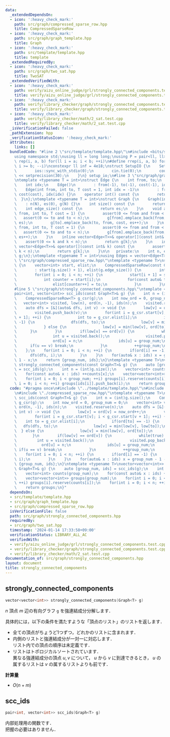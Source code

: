 ```yaml
---
data:
  _extendedDependsOn:
  - icon: ':heavy_check_mark:'
    path: src/graph/compressed_sparse_row.hpp
    title: CompressedSparseRow
  - icon: ':heavy_check_mark:'
    path: src/graph/graph_template.hpp
    title: Graph
  - icon: ':heavy_check_mark:'
    path: src/template/template.hpp
    title: template
  _extendedRequiredBy:
  - icon: ':heavy_check_mark:'
    path: src/graph/two_sat.hpp
    title: TwoSAT
  _extendedVerifiedWith:
  - icon: ':heavy_check_mark:'
    path: verify/aizu_online_judge/grl/strongly_connected_components.test.cpp
    title: verify/aizu_online_judge/grl/strongly_connected_components.test.cpp
  - icon: ':heavy_check_mark:'
    path: verify/library_checker/graph/strongly_connected_components.test.cpp
    title: verify/library_checker/graph/strongly_connected_components.test.cpp
  - icon: ':heavy_check_mark:'
    path: verify/library_checker/math/2_sat.test.cpp
    title: verify/library_checker/math/2_sat.test.cpp
  _isVerificationFailed: false
  _pathExtension: hpp
  _verificationStatusIcon: ':heavy_check_mark:'
  attributes:
    links: []
  bundledCode: "#line 2 \"src/template/template.hpp\"\n#include <bits/stdc++.h>\n\
    using namespace std;\nusing ll = long long;\nusing P = pair<ll, ll>;\n#define\
    \ rep(i, a, b) for(ll i = a; i < b; ++i)\n#define rrep(i, a, b) for(ll i = a;\
    \ i >= b; --i)\nconstexpr ll inf = 4e18;\nstruct SetupIO {\n    SetupIO() {\n\
    \        ios::sync_with_stdio(0);\n        cin.tie(0);\n        cout << fixed\
    \ << setprecision(30);\n    }\n} setup_io;\n#line 3 \"src/graph/graph_template.hpp\"\
    \ntemplate <typename T = int>\nstruct Edge {\n    int from, to;\n    T cost;\n\
    \    int idx;\n    Edge()\n        : from(-1), to(-1), cost(-1), idx(-1) {}\n\
    \    Edge(int from, int to, T cost = 1, int idx = -1)\n        : from(from), to(to),\
    \ cost(cost), idx(idx) {}\n    operator int() const {\n        return to;\n  \
    \  }\n};\ntemplate <typename T = int>\nstruct Graph {\n    Graph(int N)\n    \
    \    : n(N), es(0), g(N) {}\n    int size() const {\n        return n;\n    }\n\
    \    int edge_size() const {\n        return es;\n    }\n    void add_edge(int\
    \ from, int to, T cost = 1) {\n        assert(0 <= from and from < n);\n     \
    \   assert(0 <= to and to < n);\n        g[from].emplace_back(from, to, cost,\
    \ es);\n        g[to].emplace_back(to, from, cost, es++);\n    }\n    void add_directed_edge(int\
    \ from, int to, T cost = 1) {\n        assert(0 <= from and from < n);\n     \
    \   assert(0 <= to and to < n);\n        g[from].emplace_back(from, to, cost,\
    \ es++);\n    }\n    inline vector<Edge<T>>& operator[](const int& k) {\n    \
    \    assert(0 <= k and k < n);\n        return g[k];\n    }\n    inline const\
    \ vector<Edge<T>>& operator[](const int& k) const {\n        assert(0 <= k and\
    \ k < n);\n        return g[k];\n    }\n\n   private:\n    int n, es;\n    vector<vector<Edge<T>>>\
    \ g;\n};\ntemplate <typename T = int>\nusing Edges = vector<Edge<T>>;\n#line 4\
    \ \"src/graph/compressed_sparse_row.hpp\"\ntemplate <typename T>\nstruct CompressedSparseRow\
    \ {\n    vector<int> start, elist;\n    CompressedSparseRow(const Graph<T>& g)\n\
    \        : start(g.size() + 1), elist(g.edge_size()) {\n        int n = (int)g.size();\n\
    \        for(int i = 0; i < n; ++i) {\n            start[i + 1] = start[i] + g[i].size();\n\
    \            int counter = start[i];\n            for(const auto& to : g[i]) {\n\
    \                elist[counter++] = to;\n            }\n        }\n    }\n};\n\
    #line 5 \"src/graph/strongly_connected_components.hpp\"\ntemplate <typename T>\n\
    pair<int, vector<int>> scc_ids(const Graph<T>& g) {\n    int n = (int)g.size();\n\
    \    CompressedSparseRow<T> g_csr(g);\n    int now_ord = 0, group_num = 0;\n \
    \   vector<int> visited, low(n), ord(n, -1), ids(n);\n    visited.reserve(n);\n\
    \    auto dfs = [&](auto& dfs, int v) -> void {\n        low[v] = ord[v] = now_ord++;\n\
    \        visited.push_back(v);\n        for(int i = g_csr.start[v]; i < g_csr.start[v\
    \ + 1]; ++i) {\n            int to = g_csr.elist[i];\n            if(ord[to] ==\
    \ -1) {\n                dfs(dfs, to);\n                low[v] = min(low[v], low[to]);\n\
    \            } else {\n                low[v] = min(low[v], ord[to]);\n      \
    \      }\n        }\n        if(low[v] == ord[v]) {\n            while(true) {\n\
    \                int u = visited.back();\n                visited.pop_back();\n\
    \                ord[u] = n;\n                ids[u] = group_num;\n          \
    \      if(u == v) break;\n            }\n            ++group_num;\n        }\n\
    \    };\n    for(int i = 0; i < n; ++i) {\n        if(ord[i] == -1) {\n      \
    \      dfs(dfs, i);\n        }\n    }\n    for(auto& x : ids) x = group_num -\
    \ 1 - x;\n    return {group_num, ids};\n}\ntemplate <typename T>\nvector<vector<int>>\
    \ strongly_connected_components(const Graph<T>& g) {\n    auto [group_num, ids]\
    \ = scc_ids(g);\n    int n = (int)g.size();\n    vector<int> counts(group_num);\n\
    \    for(const auto& x : ids) ++counts[x];\n    vector<vector<int>> groups(group_num);\n\
    \    for(int i = 0; i < group_num; ++i) groups[i].reserve(counts[i]);\n    for(int\
    \ i = 0; i < n; ++i) groups[ids[i]].push_back(i);\n    return groups;\n}\n"
  code: "#pragma once\n#include \"../template/template.hpp\"\n#include \"./graph_template.hpp\"\
    \n#include \"./compressed_sparse_row.hpp\"\ntemplate <typename T>\npair<int, vector<int>>\
    \ scc_ids(const Graph<T>& g) {\n    int n = (int)g.size();\n    CompressedSparseRow<T>\
    \ g_csr(g);\n    int now_ord = 0, group_num = 0;\n    vector<int> visited, low(n),\
    \ ord(n, -1), ids(n);\n    visited.reserve(n);\n    auto dfs = [&](auto& dfs,\
    \ int v) -> void {\n        low[v] = ord[v] = now_ord++;\n        visited.push_back(v);\n\
    \        for(int i = g_csr.start[v]; i < g_csr.start[v + 1]; ++i) {\n        \
    \    int to = g_csr.elist[i];\n            if(ord[to] == -1) {\n             \
    \   dfs(dfs, to);\n                low[v] = min(low[v], low[to]);\n          \
    \  } else {\n                low[v] = min(low[v], ord[to]);\n            }\n \
    \       }\n        if(low[v] == ord[v]) {\n            while(true) {\n       \
    \         int u = visited.back();\n                visited.pop_back();\n     \
    \           ord[u] = n;\n                ids[u] = group_num;\n               \
    \ if(u == v) break;\n            }\n            ++group_num;\n        }\n    };\n\
    \    for(int i = 0; i < n; ++i) {\n        if(ord[i] == -1) {\n            dfs(dfs,\
    \ i);\n        }\n    }\n    for(auto& x : ids) x = group_num - 1 - x;\n    return\
    \ {group_num, ids};\n}\ntemplate <typename T>\nvector<vector<int>> strongly_connected_components(const\
    \ Graph<T>& g) {\n    auto [group_num, ids] = scc_ids(g);\n    int n = (int)g.size();\n\
    \    vector<int> counts(group_num);\n    for(const auto& x : ids) ++counts[x];\n\
    \    vector<vector<int>> groups(group_num);\n    for(int i = 0; i < group_num;\
    \ ++i) groups[i].reserve(counts[i]);\n    for(int i = 0; i < n; ++i) groups[ids[i]].push_back(i);\n\
    \    return groups;\n}"
  dependsOn:
  - src/template/template.hpp
  - src/graph/graph_template.hpp
  - src/graph/compressed_sparse_row.hpp
  isVerificationFile: false
  path: src/graph/strongly_connected_components.hpp
  requiredBy:
  - src/graph/two_sat.hpp
  timestamp: '2024-01-14 17:33:58+09:00'
  verificationStatus: LIBRARY_ALL_AC
  verifiedWith:
  - verify/aizu_online_judge/grl/strongly_connected_components.test.cpp
  - verify/library_checker/graph/strongly_connected_components.test.cpp
  - verify/library_checker/math/2_sat.test.cpp
documentation_of: src/graph/strongly_connected_components.hpp
layout: document
title: strongly_connected_components
---
```


## strongly_connected_components

```cpp
vector<vector<int>> strongly_connected_components(Graph<T> g)
```

$n$ 頂点 $m$ 辺の有向グラフ `g` を強連結成分分解します．

具体的には，以下の条件を満たすような「頂点のリスト」のリストを返します．

- 全ての頂点がちょうど1つずつ，どれかのリストに含まれます．
- 内側のリストと強連結成分が一対一に対応します．<br>
リスト内での頂点の順序は未定義です．
- リストはトポロジカルソートされています．<br>
異なる強連結成分の頂点 $u, v$ について， $u$ から $v$ に到達できるとき， $u$ の属するリストは $v$ の属するリストよりも前です．

**計算量**

- $O(n + m)$

## scc_ids

```cpp
pair<int, vector<int>> scc_ids(Graph<T> g)
```

内部処理用の関数です．<br>
把握の必要はありません．